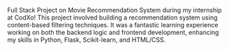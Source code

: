Full Stack Project on Movie Recommendation System during my internship at CodXo!
This project involved building a recommendation system using content-based filtering techniques. 
It was a fantastic learning experience working on both the backend logic and frontend development, enhancing my skills in Python, Flask, Scikit-learn, and HTML/CSS. 
